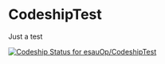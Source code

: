 CodeshipTest
============

Just a test

[ ![Codeship Status for esauOp/CodeshipTest](https://www.codeship.io/projects/6208f6a0-d7a5-0131-2ee7-3e31064910d6/status)](https://www.codeship.io/projects/23926)

